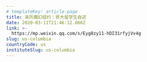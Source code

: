 ```yaml
---
# templateKey: article-page
title: 亲历魔幻纽约：哥大留学生自述
date: 2020-03-11T21:46:12.666Z
link: >-
  https://mp.weixin.qq.com/s/Eyg8zy11-hDI31rfyjVv4g
slug: us-columbia
countryCode: us
instituteSlug: us-columbia
---
```

